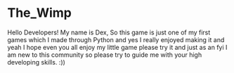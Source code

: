 # The_Wimp
Hello Developers!
My name is Dex,
So this game is just one of my first games which I made through Python and yes I really enjoyed making it and yeah I 
hope even you all enjoy my little game please  try it and just as an fyi I am new to this community so please try to guide
me with your high developing skills. :))

